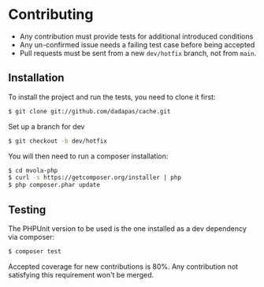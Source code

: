 # Contributing

 * Any contribution must provide tests for additional introduced conditions
 * Any un-confirmed issue needs a failing test case before being accepted
 * Pull requests must be sent from a new `dev/hotfix` branch, not from `main`.

## Installation

To install the project and run the tests, you need to clone it first:

```sh
$ git clone git://github.com/dadapas/cache.git
```

Set up a branch for dev

```sh
$ git checkout -b dev/hotfix
```

You will then need to run a composer installation:

```sh
$ cd mvola-php
$ curl -s https://getcomposer.org/installer | php
$ php composer.phar update
```

## Testing

The PHPUnit version to be used is the one installed as a dev dependency via composer:

```sh
$ composer test
```

Accepted coverage for new contributions is 80%. Any contribution not satisfying this requirement
won't be merged.

